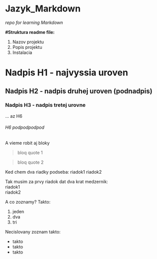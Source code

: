 # Jazyk_Markdown

_repo for learning Markdown_  

**#Struktura readme file:**

1. Nazov projektu
2. Popis projektu
3. Instalacia

   
# Nadpis H1 - najvyssia uroven

## Nadpis H2 - nadpis druhej uroven (podnadpis)

### Nadpis H3 - nadpis tretej urovne

... az H6

###### H6 podpodpodpod

A vieme robit aj bloky

>bloq quote 1

>bloq quote 2

Ked chem dva riadky podseba:
riadok1
riadok2

Tak musim za prvy riadok dat dva krat medzernik:  
riadok1  
riadok2  


A co zoznamy? Takto:  
1. jeden
2. dva
3. tri

Necislovany zoznam takto:  
- takto
- takto
- takto
